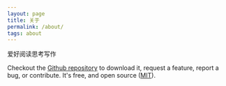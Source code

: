 ```yaml
---
layout: page
title: 关于
permalink: /about/
tags: about
---
```


爱好阅读思考写作

Checkout the [Github repository](https://github.com/johnotander/pixyll) to download it,
request a feature, report a bug, or contribute. It's free, and open source
([MIT](http://opensource.org/licenses/MIT)).

